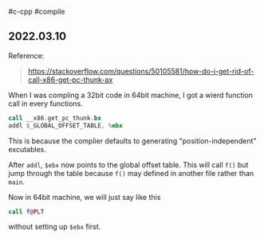 #c-cpp #compile  
## 2022.03.10

Reference:
> https://stackoverflow.com/questions/50105581/how-do-i-get-rid-of-call-x86-get-pc-thunk-ax

When I was compling a 32bit code in 64bit machine, I got a wierd function call in every functions.

```asm
call __x86.get_pc_thunk.bx
addl $_GLOBAL_OFFSET_TABLE, %ebx
```

This is because the complier defaults to generating "position-independent" excutables.

After `addl`, `$ebx` now points to the global offset table. This will call `f()` but jump through the table because `f()` may defined in another file rather than `main`.

Now in 64bit machine, we will just say like this

```asm
call f@PLT
```
without setting up `$ebx` first.
